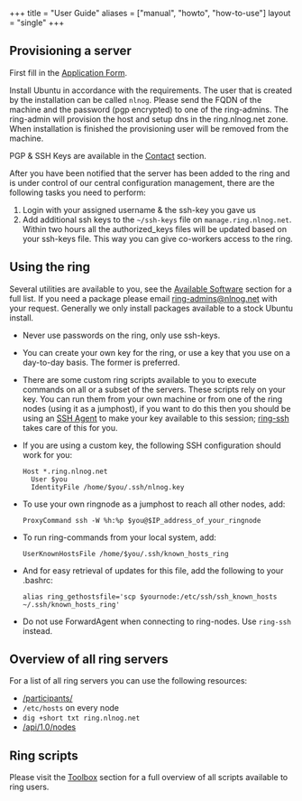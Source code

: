 +++
title = "User Guide"
aliases = ["manual", "howto", "how-to-use"]
layout = "single"
+++

## Provisioning a server

First fill in the [Application Form](/contact/application-form).

Install Ubuntu in accordance with the requirements. The user that is created by the installation can be called `nlnog`. Please send the FQDN of the machine and the password (pgp encrypted) to one of the ring-admins. The ring-admin will provision the host and setup dns in the ring.nlnog.net zone. When installation is finished the provisioning user will be removed from the machine.

PGP & SSH Keys are available in the [Contact](/contact) section.

After you have been notified that the server has been added to the ring and is under control of our central configuration management, there are the following tasks you need to perform:

1. Login with your assigned username & the ssh-key you gave us
2. Add additional ssh keys to the `~/ssh-keys` file on `manage.ring.nlnog.net`. Within two hours all the authorized_keys files will be updated based on your ssh-keys file. This way you can give co-workers access to the ring.

## Using the ring

Several utilities are available to you, see the [Available Software](/user-guide/software) section for a full list. If you need a package please email [ring-admins@nlnog.net](mailto:ring-admins@nlnog.net) with your request. Generally we only install packages available to a stock Ubuntu install.

* Never use passwords on the ring, only use ssh-keys.
* You can create your own key for the ring, or use a key that you use on a day-to-day basis. The former is preferred.
* There are some custom ring scripts available to you to execute commands on all or a subset of the servers. These scripts rely on your key. You can run them from your own machine or from one of the ring nodes (using it as a jumphost), if you want to do this then you should be using an [SSH Agent](http://en.wikipedia.org/wiki/Ssh-agent) to make your key available to this session; [ring-ssh](/toolbox/#ring-ssh) takes care of this for you.
* If you are using a custom key, the following SSH configuration should work for you:
  ```
  Host *.ring.nlnog.net
    User $you
    IdentityFile /home/$you/.ssh/nlnog.key
  ```
* To use your own ringnode as a jumphost to reach all other nodes, add:
  ```
  ProxyCommand ssh -W %h:%p $you@$IP_address_of_your_ringnode
  ```
* To run ring-commands from your local system, add:
  ```
  UserKnownHostsFile /home/$you/.ssh/known_hosts_ring
  ```
* And for easy retrieval of updates for this file, add the following to your .bashrc:
  ```
  alias ring_gethostsfile='scp $yournode:/etc/ssh/ssh_known_hosts ~/.ssh/known_hosts_ring'
  ```

* Do not use ForwardAgent when connecting to ring-nodes. Use `ring-ssh` instead.

## Overview of all ring servers
For a list of all ring servers you can use the following resources:

* [/participants/](/participants)
* `/etc/hosts` on every node
* `dig +short txt ring.nlnog.net`
* [/api/1.0/nodes](https://api.ring.nlnog.net/1.0/nodes)

## Ring scripts
Please visit the [Toolbox](/toolbox) section for a full overview of all scripts available to ring users.

